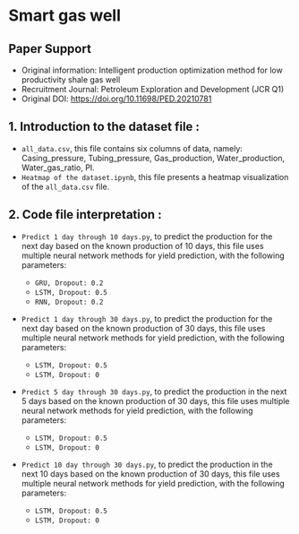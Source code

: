 # **Smart gas well**
## Paper Support
- Original information: Intelligent production optimization method for low productivity shale gas well 
- Recruitment Journal: Petroleum Exploration and Development (JCR Q1) 
- Original DOI: https://doi.org/10.11698/PED.20210781
## **1. Introduction to the dataset file :**
- `all_data.csv`, this file contains six columns of data, namely: Casing_pressure, Tubing_pressure, Gas_production, Water_production, Water_gas_ratio, PI.
- `Heatmap of the dataset.ipynb`, this file presents a heatmap visualization of the `all_data.csv` file.



## **2. Code file interpretation :**
- `Predict 1 day through 10 days.py`, to predict the production for the next day based on the known production of 10 days, this file uses multiple neural network methods for yield prediction, with the following parameters: 
  - `GRU, Dropout: 0.2`
  - `LSTM, Dropout: 0.5`
  - `RNN, Dropout: 0.2`
  


- `Predict 1 day through 30 days.py`, to predict the production for the next day based on the known production of 30 days, this file uses multiple neural network methods for yield prediction, with the following parameters: 
  - `LSTM, Dropout: 0.5`
  - `LSTM, Dropout: 0`



- `Predict 5 day through 30 days.py`, to predict the production in the next 5 days based on the known production of 30 days, this file uses multiple neural network methods for yield prediction, with the following parameters: 
  - `LSTM, Dropout: 0.5`
  - `LSTM, Dropout: 0`



- `Predict 10 day through 30 days.py`, to predict the production in the next 10 days based on the known production of 30 days, this file uses multiple neural network methods for yield prediction, with the following parameters: 
  - `LSTM, Dropout: 0.5`
  - `LSTM, Dropout: 0`